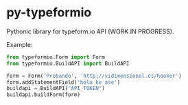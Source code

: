 # py-typeformio
Pythonic library for typeform.io API (WORK IN PROGRESS).

Example:
```python
from typeformio.Form import Form
from typeformio.BuildAPI import BuildAPI

form = Form('Probando', 'http://vidimensional.es/hooker')
form.addStatementField('hola ke ase')
buildapi = BuildAPI("API_TOKEN")
buildapi.buildForm(form)
```
